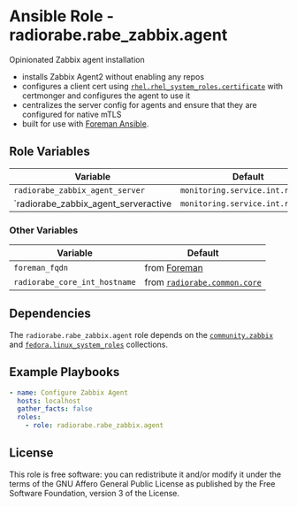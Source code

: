 # Ansible Role - radiorabe.rabe_zabbix.agent

Opinionated Zabbix agent installation

* installs Zabbix Agent2 without enabling any repos
* configures a client cert using [`rhel.rhel_system_roles.certificate`](https://github.com/linux-system-roles/certificate) with certmonger and configures the agent to use it
* centralizes the server config for agents and ensure that they are configured for native mTLS
* built for use with [Foreman Ansible](https://theforeman.org/plugins/foreman_ansible/2.x/index.html).

## Role Variables

| Variable | Default |
| -------- | ------- |
| `radiorabe_zabbix_agent_server` | `monitoring.service.int.rabe.ch` |
| `radiorabe_zabbix_agent_serveractive | `monitoring.service.int.rabe.ch` |

### Other Variables

| Variable | Default |
| -------- | ------- |
| `foreman_fqdn` | from [Foreman](https://theforeman.org/) |
| `radiorabe_core_int_hostname` | from [`radiorabe.common.core`](https://github.com/radiorabe/ansible-collection-common/tree/main/roles/core) |

## Dependencies

The `radiorabe.rabe_zabbix.agent` role depends on the [`community.zabbix`](https://galaxy.ansible.com/community/zabbix/) and [`fedora.linux_system_roles`](https://galaxy.ansible.com/fedora/linux_system_roles) collections.

## Example Playbooks

```yaml
- name: Configure Zabbix Agent
  hosts: localhost
  gather_facts: false
  roles:
    - role: radiorabe.rabe_zabbix.agent
```

## License

This role is free software: you can redistribute it and/or modify it under the terms of the GNU Affero General Public License as published by the Free Software Foundation, version 3 of the License.
